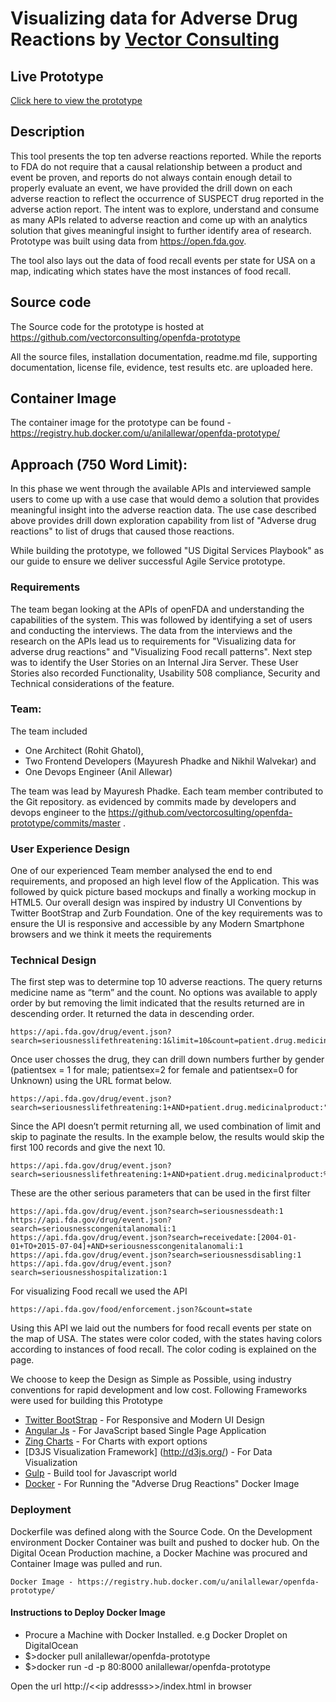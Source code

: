 # Visualizing data for Adverse Drug Reactions by [Vector Consulting](http://www.vectorconsulting.com/)

## Live Prototype
[Click here to view the prototype](http://162.243.149.238/index.html)

## Description
This tool presents the top ten adverse reactions reported. While the reports to FDA do not require that a causal relationship between a product and event be proven, and reports do not always contain enough detail to properly evaluate an event, we have provided the drill down on each adverse reaction to reflect the occurrence of SUSPECT drug reported in the adverse action report. The intent was to explore, understand and consume as many APIs related to adverse reaction and come up with an analytics solution that gives meaningful insight to further identify area of research. Prototype was built using data from https://open.fda.gov.

The tool also lays out the data of food recall events per state for USA on a map, indicating which states have the most instances of food recall.

## Source code

The Source code for the prototype is hosted at https://github.com/vectorconsulting/openfda-prototype

All the source files, installation documentation, readme.md file, supporting documentation, license file, evidence, test results etc. are uploaded here.

## Container Image

The container image for the prototype can be found - https://registry.hub.docker.com/u/anilallewar/openfda-prototype/

## Approach (750 Word Limit):

In this phase we went through the available APIs and interviewed sample users to come up with a use case that would demo a solution that provides meaningful insight into the adverse reaction data. The use case described above provides drill down exploration capability from list of "Adverse drug reactions" to list of drugs that caused those reactions.

While building the prototype, we followed "US Digital Services Playbook" as our guide to ensure we deliver successful Agile Service prototype.


### Requirements
The team began looking at the APIs of openFDA and understanding the capabilities of the system. This was followed by identifying a set of users and conducting the interviews. The data from the interviews and the research on the APIs lead us to requirements for "Visualizing data for adverse drug reactions" and "Visualizing Food recall patterns". Next step was to identify the User Stories on an Internal Jira Server. These User Stories also recorded Functionality, Usability 508 compliance, Security and Technical considerations of the feature.

### Team:

The team included 
 *	One Architect (Rohit Ghatol), 
 *	Two Frontend Developers (Mayuresh Phadke and Nikhil Walvekar) and 
 * One Devops Engineer (Anil Allewar) 
 
The team was lead by Mayuresh Phadke. Each team member contributed to the Git repository.
as evidenced by commits made by developers and devops engineer to the https://github.com/vectorcosulting/openfda-prototype/commits/master .

### User Experience Design
One of our experienced Team member analysed the end to end requirements, and proposed an high level flow of the Application. This was followed by quick picture based mockups and finally a working mockup in HTML5. Our overall design was inspired by industry UI Conventions by Twitter BootStrap and Zurb Foundation. 
One of the key requirements was to ensure the UI is responsive and accessible by any Modern Smartphone browsers and we think it meets the requirements

### Technical Design

The first step was to determine top 10 adverse reactions.  The query returns medicine name as “term” and the count. No options was available to apply order by but removing the limit indicated that the results returned are in descending order. It returned the data in descending order.

```
https://api.fda.gov/drug/event.json?search=seriousnesslifethreatening:1&limit=10&count=patient.drug.medicinalproduct.exact
```

Once user chosses the drug, they can drill down numbers further by gender (patientsex = 1 for male; patientsex=2 for female and patientsex=0 for Unknown) using the URL format below.

```
https://api.fda.gov/drug/event.json?search=seriousnesslifethreatening:1+AND+patient.drug.medicinalproduct:"ASPIRIN"+AND+patient.patientsex:1&limit=10
```

Since the API doesn’t permit returning all, we used combination of limit and skip to paginate the results. In the example below, the results would skip the first 100 records and give the next 10.

```
https://api.fda.gov/drug/event.json?search=seriousnesslifethreatening:1+AND+patient.drug.medicinalproduct:%22ASPIRIN%22+AND+patient.patientsex:1&limit=10&skip=100
```

These are the other serious parameters that can be used in the first filter

```
https://api.fda.gov/drug/event.json?search=seriousnessdeath:1
https://api.fda.gov/drug/event.json?search=seriousnesscongenitalanomali:1
https://api.fda.gov/drug/event.json?search=receivedate:[2004-01-01+TO+2015-07-04]+AND+seriousnesscongenitalanomali:1
https://api.fda.gov/drug/event.json?search=seriousnessdisabling:1
https://api.fda.gov/drug/event.json?search=seriousnesshospitalization:1
```

For visualizing Food recall we used the API
```
https://api.fda.gov/food/enforcement.json?&count=state
```
Using this API we laid out the numbers for food recall events per state on the map of USA.
The states were color coded, with the states having colors according to instances of food recall. The color coding is explained on the page.

We choose to keep the Design as Simple as Possible, using industry conventions for rapid development and low cost. 
Following Frameworks were used for building this Prototype

* [Twitter BootStrap](http://getbootstrap.com/) - For Responsive and Modern UI Design
* [Angular Js](https://angularjs.org/) - For JavaScript based Single Page Application
* [Zing Charts](http://www.zingchart.com/) - For Charts with export options
* [D3JS Visualization Framework] (http://d3js.org/) - For Data Visualization
* [Gulp](http://gulpjs.com/) - Build tool for Javascript world
* [Docker](https://www.docker.com/) - For Running the "Adverse Drug Reactions" Docker Image



 
### Deployment
Dockerfile was defined along with the Source Code. On the Development environment Docker Container was built and pushed to docker hub. On the Digital Ocean Production machine, a Docker Machine was procured and Container Image was pulled and run.

```
Docker Image - https://registry.hub.docker.com/u/anilallewar/openfda-prototype/
```

#### Instructions to Deploy Docker Image

* Procure a Machine with Docker Installed. e.g Docker Droplet on DigitalOcean
* $>docker pull anilallewar/openfda-prototype
* $>docker run -d -p 80:8000 anilallewar/openfda-prototype


Open the url http://&lt;&lt;ip addresss&gt;&gt;/index.html in browser
